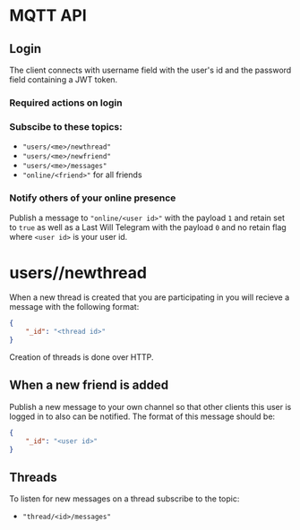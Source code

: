 # MQTT API

## Login

The client connects with username field with the user's id and the password field containing a JWT token.

### Required actions on login

### Subscibe to these topics:

- `"users/<me>/newthread"`
- `"users/<me>/newfriend"`
- `"users/<me>/messages"`
- `"online/<friend>"` for all friends

### Notify others of your online presence
Publish a message to `"online/<user id>"` with the payload `1` and retain set to `true` as well as a Last Will Telegram with the payload `0` and no retain flag where `<user id>` is your user id.

# users/<me>/newthread
When a new thread is created that you are participating in you will recieve a message with the following format:
```json
{
    "_id": "<thread id>"
}
```

Creation of threads is done over HTTP.

## When a new friend is added
Publish a new message to your own channel so that other clients this user is logged in to also can be notified. The format of this message should be:
```json
{
    "_id": "<user id>"
}
```


## Threads

To listen for new messages on a thread subscribe to the topic:
- `"thread/<id>/messages"`
